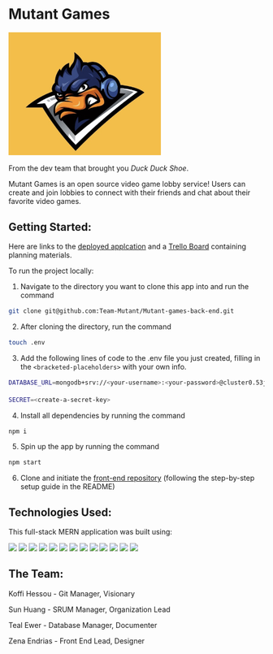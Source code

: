 # Mutant Games

<img src="./public/Mutant-Games-Logo.jpg" style="max-width: 300px"/>

From the dev team that brought you *Duck Duck Shoe*.

Mutant Games is an open source video game lobby service! Users can create and join lobbies to connect with their friends and chat about their favorite video games.

## Getting Started:

Here are links to the [deployed applcation](https://mutant-games.herokuapp.com/) and a [Trello Board](https://trello.com/b/K7ydDNPv/tmnt) containing planning materials.

To run the project locally:

1. Navigate to the directory you want to clone this app into and run the command 

```bash
git clone git@github.com:Team-Mutant/Mutant-games-back-end.git
```

2. After cloning the directory, run the command 

```bash
touch .env
```

3. Add the following lines of code to the .env file you just created, filling in the `<bracketed-placeholders>` with your own info.

```bash
DATABASE_URL=mongodb+srv://<your-username>:<your-password>@cluster0.53jre.mongodb.net/<datbase-name>?retryWrites=true&w=majority

SECRET=<create-a-secret-key>
```

4. Install all dependencies by running the command 

```bash
npm i
```

5. Spin up the app by running the command 

```bash
npm start
```

6. Clone and initiate the [front-end repository](https://github.com/Team-Mutant/Mutant-games-front-end) (following the step-by-step setup guide in the README)

## Technologies Used:

This full-stack MERN application was built using:

![](https://img.shields.io/badge/MongoDB-4EA94B?style=for-the-badge&logo=mongodb&logoColor=white)
![](https://img.shields.io/badge/Express.js-000000?style=for-the-badge&logo=express&logoColor=white)
![](https://img.shields.io/badge/React-20232A?style=for-the-badge&logo=react&logoColor=61DAFB)
![](https://img.shields.io/badge/Node.js-339933?style=for-the-badge&logo=nodedotjs&logoColor=white)
![](https://img.shields.io/badge/Heroku-430098?style=for-the-badge&logo=heroku&logoColor=white)
![](https://img.shields.io/badge/CSS3-1572B6?style=for-the-badge&logo=css3&logoColor=white)
![](https://img.shields.io/badge/JavaScript-323330?style=for-the-badge&logo=javascript&logoColor=F7DF1)
![](https://img.shields.io/badge/GitHub-100000?style=for-the-badge&logo=github&logoColor=white)
![](https://img.shields.io/badge/GIT-E44C30?style=for-the-badge&logo=git&logoColor=white)
![](https://img.shields.io/badge/Bootstrap-563D7C?style=for-the-badge&logo=bootstrap&logoColor=white)
![](https://img.shields.io/badge/Font_Awesome-339AF0?style=for-the-badge&logo=fontawesome&logoColor=white)
![](https://img.shields.io/badge/JWT-000000?style=for-the-badge&logo=JSON%20web%20tokens&logoColor=white)
![](https://img.shields.io/badge/npm-CB3837?style=for-the-badge&logo=npm&logoColor=white)

## The Team:

Koffi Hessou - Git Manager, Visionary

Sun Huang - SRUM Manager, Organization Lead

Teal Ewer - Database Manager, Documenter

Zena Endrias - Front End Lead, Designer

